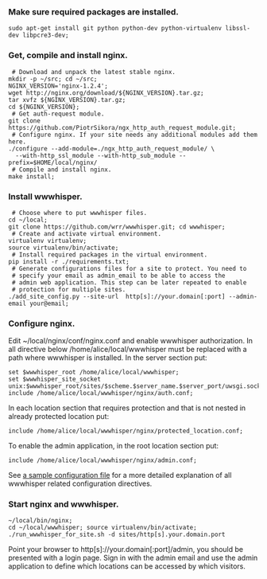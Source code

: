 ### Make sure required packages are installed.

    sudo apt-get install git python python-dev python-virtualenv libssl-dev libpcre3-dev;

### Get, compile and install nginx.
     # Download and unpack the latest stable nginx.
    mkdir -p ~/src; cd ~/src;
    NGINX_VERSION='nginx-1.2.4';
    wget http://nginx.org/download/${NGINX_VERSION}.tar.gz;
    tar xvfz ${NGINX_VERSION}.tar.gz;
    cd ${NGINX_VERSION};
     # Get auth-request module.
    git clone https://github.com/PiotrSikora/ngx_http_auth_request_module.git;
     # Configure nginx. If your site needs any additional modules add them here.
    ./configure --add-module=./ngx_http_auth_request_module/ \
      --with-http_ssl_module --with-http_sub_module --prefix=$HOME/local/nginx/
     # Compile and install nginx.
    make install;

### Install wwwhisper.
     # Choose where to put wwwhisper files.
    cd ~/local;
    git clone https://github.com/wrr/wwwhisper.git; cd wwwhisper;
     # Create and activate virtual environment.
    virtualenv virtualenv;
    source virtualenv/bin/activate;
     # Install required packages in the virtual environment.
    pip install -r ./requirements.txt;
     # Generate configurations files for a site to protect. You need to
     # specify your email as admin_email to be able to access the
     # admin web application. This step can be later repeated to enable
     # protection for multiple sites.
    ./add_site_config.py --site-url  http[s]://your.domain[:port] --admin-email your@email;

### Configure nginx.

Edit ~/local/nginx/conf/nginx.conf and enable wwwhisper
authorization. In all directive below /home/alice/local/wwwhisper must
be replaced with a path where wwwhisper is installed. In the server
section put:

    set $wwwhisper_root /home/alice/local/wwwhisper;
    set $wwwhisper_site_socket unix:$wwwhisper_root/sites/$scheme.$server_name.$server_port/uwsgi.sock;
    include /home/alice/local/wwwhisper/nginx/auth.conf;

In each location section that requires protection and that is not nested in already protected location put:

    include /home/alice/local/wwwhisper/nginx/protected_location.conf;

To enable the admin application, in the root location section put:

    include /home/alice/local/wwwhisper/nginx/admin.conf;

See [a sample configuration
file](https://github.com/wrr/wwwhisper/blob/master/nginx/sample_nginx.conf)
for a more detailed explanation of all wwwhisper related configuration
directives.

### Start nginx and wwwhisper.
    ~/local/bin/nginx;
    cd ~/local/wwwhisper; source virtualenv/bin/activate;
    ./run_wwwhisper_for_site.sh -d sites/http[s].your.domain.port

Point your browser to http[s]://your.domain[:port]/admin, you should
be presented with a login page. Sign in with the admin email and use
the admin application to define which locations can be accessed by
which visitors.
